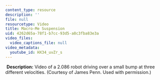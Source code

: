 ```yaml
---
content_type: resource
description: ''
file: null
resourcetype: Video
title: Macro-Me Suspension
uid: 4262d65a-78f1-b7cc-93d5-a8c3fba83e3a
video_files:
  video_captions_file: null
video_metadata:
  youtube_id: HX34_uvZr_s
---
```


 **Description:** Video of a 2.086 robot driving over a small bump at three different velocities. (Courtesy of James Penn. Used with permission.)